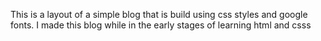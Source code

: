 This is a layout of a simple blog that is build using css styles and google fonts.
I made this blog while in the early stages of learning html and csss